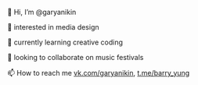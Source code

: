 👋 Hi, I’m @garyanikin

👀 interested in media design

🌱 currently learning creative coding

💞️ looking to collaborate on music festivals

📫 How to reach me [vk.com/garyanikin](https://vk.com/garyanikin), [t.me/barry_yung](https://t.me/barry_yung)

<!---
garyanikin/garyanikin is a ✨ special ✨ repository because its `README.md` (this file) appears on your GitHub profile.
You can click the Preview link to take a look at your changes.
--->
